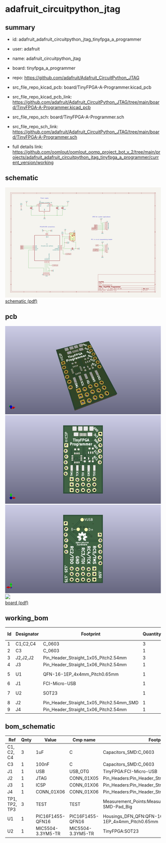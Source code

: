 # adafruit_circuitpython_jtag
 
## summary 
* id: adafruit_adafruit_circuitpython_jtag_tinyfpga_a_programmer
* user: adafruit
* name: adafruit_circuitpython_jtag
* board: tinyfpga_a_programmer
* repo: https://github.com/adafruit/Adafruit_CircuitPython_JTAG
* src_file_repo_kicad_pcb: board/TinyFPGA-A-Programmer.kicad_pcb
* src_file_repo_kicad_pcb_link: https://github.com/adafruit/Adafruit_CircuitPython_JTAG/tree/main/board/TinyFPGA-A-Programmer.kicad_pcb


* src_file_repo_sch: board/TinyFPGA-A-Programmer.sch
* src_file_repo_sch_link: https://github.com/adafruit/Adafruit_CircuitPython_JTAG/tree/main/board/TinyFPGA-A-Programmer.sch
* full details link: https://github.com/oomlout/oomlout_oomp_project_bot_v_2/tree/main/projects/adafruit_adafruit_circuitpython_jtag_tinyfpga_a_programmer/current_version/working  

## schematic  
![](working_schematic_600.png)  
[schematic (pdf)](working_schematic.pdf)  

## pcb  
![](working_3d_600.png) 
![](working_3d_front_600.png)  
![](working_3d_back_600.png)  
![](working_600.png)  
[board (pdf)](working.pdf)  

## working_bom
| Id | Designator | Footprint | Quantity | Designation | Supplier and ref |  | None | 
| --- | --- | --- | --- | --- | --- | --- | --- | 
| 1 | C1,C2,C4 | C_0603 | 3 | 1uF |  |  | [''] | 
| 2 | C3 | C_0603 | 1 | 100nF |  |  | [''] | 
| 3 | J2,J2,J2 | Pin_Header_Straight_1x05_Pitch2.54mm | 3 | JTAG |  |  | [''] | 
| 4 | J3 | Pin_Header_Straight_1x06_Pitch2.54mm | 1 | ICSP |  |  | [''] | 
| 5 | U1 | QFN-16-1EP_4x4mm_Pitch0.65mm | 1 | PIC16F1455-QFN16 |  |  | [''] | 
| 6 | J1 | FCI-Micro-USB | 1 | USB |  |  | [''] | 
| 7 | U2 | SOT23 | 1 | MIC5504-3.3YM5-TR |  |  | [''] | 
| 8 | J2 | Pin_Header_Straight_1x05_Pitch2.54mm_SMD | 1 | JTAG |  |  | [''] | 
| 9 | J4 | Pin_Header_Straight_1x06_Pitch2.54mm | 1 | CONN_01X06 |  |  | [''] | 


## bom_schematic
| Ref | Qnty | Value | Cmp name | Footprint | Description | Vendor | DNP | 
| --- | --- | --- | --- | --- | --- | --- | --- | 
| C1, C2, C4 | 3 | 1uF | C | Capacitors_SMD:C_0603 |  |  |  | 
| C3 | 1 | 100nF | C | Capacitors_SMD:C_0603 |  |  |  | 
| J1 | 1 | USB | USB_OTG | TinyFPGA:FCI-Micro-USB |  |  |  | 
| J2 | 1 | JTAG | CONN_01X05 | Pin_Headers:Pin_Header_Straight_1x05_Pitch2.54mm |  |  |  | 
| J3 | 1 | ICSP | CONN_01X06 | Pin_Headers:Pin_Header_Straight_1x06_Pitch2.54mm |  |  |  | 
| J4 | 1 | CONN_01X06 | CONN_01X06 | Pin_Headers:Pin_Header_Straight_1x06_Pitch2.54mm |  |  |  | 
| TP1, TP2, TP3 | 3 | TEST | TEST | Measurement_Points:Measurement_Point_Round-SMD-Pad_Big |  |  |  | 
| U1 | 1 | PIC16F1455-QFN16 | PIC16F1455-QFN16 | Housings_DFN_QFN:QFN-16-1EP_4x4mm_Pitch0.65mm |  |  |  | 
| U2 | 1 | MIC5504-3.3YM5-TR | MIC5504-3.3YM5-TR | TinyFPGA:SOT23 |  |  |  | 



